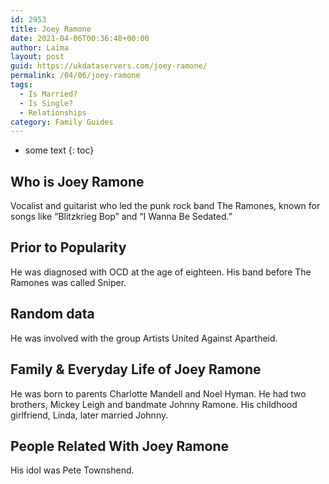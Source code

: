 ```yaml
---
id: 2953
title: Joey Ramone
date: 2021-04-06T00:36:48+00:00
author: Laima
layout: post
guid: https://ukdataservers.com/joey-ramone/
permalink: /04/06/joey-ramone
tags:
  - Is Married?
  - Is Single?
  - Relationships
category: Family Guides
---
```


* some text
{: toc}


## Who is Joey Ramone
                  
                  
                  
Vocalist and guitarist who led the punk rock band The Ramones, known for songs like &#8220;Blitzkrieg Bop&#8221; and &#8220;I Wanna Be Sedated.&#8221;
                  
              
            
              
            
                
                
                
## Prior to Popularity
                  
                  
                  
He was diagnosed with OCD at the age of eighteen. His band before The Ramones was called Sniper.
                  
              
            
              
            
                
                
                
## Random data
                  
                  
                  
He was involved with the group Artists United Against Apartheid.
                  
              
            
              
            
                
                
                
## Family & Everyday Life of Joey Ramone
                  
                  
                  
He was born to parents Charlotte Mandell and Noel Hyman. He had two brothers, Mickey Leigh and bandmate Johnny Ramone. His childhood girlfriend, Linda, later married Johnny.
                  
              
            
              
            
                
                
                
## People Related With Joey Ramone
                  
                  
                  
His idol was Pete Townshend.
                  
              
            
              
            
                
              
            
              
              
            
            
              
            
          
          
          